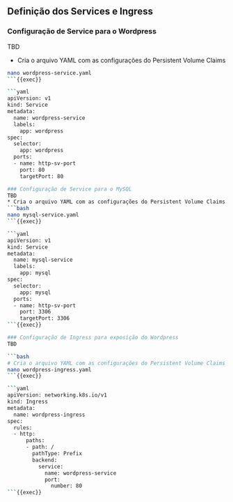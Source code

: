 ## Definição dos Services e Ingress
### Configuração de Service para o Wordpress
TBD
* Cria o arquivo YAML com as configurações do Persistent Volume Claims
```bash
nano wordpress-service.yaml
```{{exec}}

```yaml
apiVersion: v1
kind: Service
metadata:
  name: wordpress-service 
  labels:
    app: wordpress 
spec:
  selector:
    app: wordpress 
  ports:
  - name: http-sv-port 
    port: 80 
    targetPort: 80

### Configuração de Service para o MySQL
TBD
* Cria o arquivo YAML com as configurações do Persistent Volume Claims
```bash
nano mysql-service.yaml
```{{exec}}

```yaml
apiVersion: v1
kind: Service
metadata:
  name: mysql-service 
  labels:
    app: mysql 
spec:
  selector:
    app: mysql 
  ports:
  - name: http-sv-port 
    port: 3306 
    targetPort: 3306
```{{exec}}

### Configuração de Ingress para exposição do Wordpress
TBD

```bash
# Cria o arquivo YAML com as configurações do Persistent Volume Claims
nano wordpress-ingress.yaml
```{{exec}}

```yaml
apiVersion: networking.k8s.io/v1
kind: Ingress 
metadata:
  name: wordpress-ingress
spec:
  rules:
  - http:
      paths:
      - path: /
        pathType: Prefix 
        backend:
          service:
            name: wordpress-service 
            port:
              number: 80 
```{{exec}}
